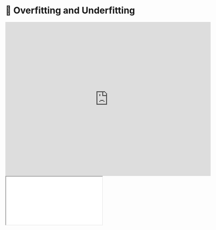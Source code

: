 # 🎥 Overfitting and Underfitting

<div class="video_player">
<iframe width="640" height="480" src="https://www.youtube.com/embed/xErJGDwWqys?rel=0" title="YouTube video player" frameborder="0" rel="0" showinfo="0" allow="accelerometer; autoplay; clipboard-write; encrypted-media; gyroscope; picture-in-picture" allowfullscreen></iframe>
</div>

<iframe src="../slides/index.html?file=../slides/overfitting_vs_underfitting.md#p1"/>
